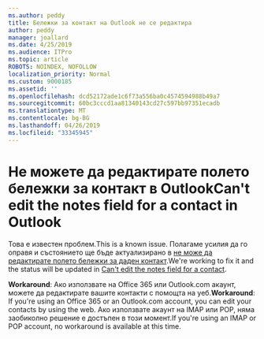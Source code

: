 ```yaml
---
ms.author: peddy
title: Бележки за контакт на Outlook не се редактира
author: peddy
manager: joallard
ms.date: 4/25/2019
ms.audience: ITPro
ms.topic: article
ROBOTS: NOINDEX, NOFOLLOW
localization_priority: Normal
ms.custom: 9000185
ms.assetid: ''
ms.openlocfilehash: dcd52172ade1c6f73a556ba0c4574594988b49a7
ms.sourcegitcommit: 60bc3cccd1aa81340143cd27c597bb97351ecadb
ms.translationtype: MT
ms.contentlocale: bg-BG
ms.lasthandoff: 04/26/2019
ms.locfileid: "33345945"
---
```

# <a name="cant-edit-the-notes-field-for-a-contact-in-outlook"></a><span data-ttu-id="a94d4-102">Не можете да редактирате полето бележки за контакт в Outlook</span><span class="sxs-lookup"><span data-stu-id="a94d4-102">Can't edit the notes field for a contact in Outlook</span></span>
<span data-ttu-id="a94d4-103">Това е известен проблем.</span><span class="sxs-lookup"><span data-stu-id="a94d4-103">This is a known issue.</span></span> <span data-ttu-id="a94d4-104">Полагаме усилия да го оправя и състоянието ще бъде актуализирано в [не може да редактирате полето бележки за даден контакт](https://support.office.com/article/fb8394ce-04ce-48b5-bae4-be46f77f10fe).</span><span class="sxs-lookup"><span data-stu-id="a94d4-104">We're working to fix it and the status will be updated in [Can't edit the notes field for a contact](https://support.office.com/article/fb8394ce-04ce-48b5-bae4-be46f77f10fe).</span></span>

<span data-ttu-id="a94d4-105">**Workaround**: Ако използвате на Office 365 или Outlook.com акаунт, можете да редактирате вашите контакти с помощта на уеб.</span><span class="sxs-lookup"><span data-stu-id="a94d4-105">**Workaround**: If you're using an Office 365 or an Outlook.com account, you can edit your contacts by using the web.</span></span> <span data-ttu-id="a94d4-106">Ако използвате акаунт на IMAP или POP, няма заобиколно решение е достъпен в този момент.</span><span class="sxs-lookup"><span data-stu-id="a94d4-106">If you're using an IMAP or POP account, no workaround is available at this time.</span></span>